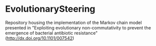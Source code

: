 # EvolutionarySteering
Repository housing the implementation of the Markov chain model presented in "Exploiting evolutionary non-commutativity to prevent the emergence of bacterial antibiotic resistance" (http://dx.doi.org/10.1101/007542)
